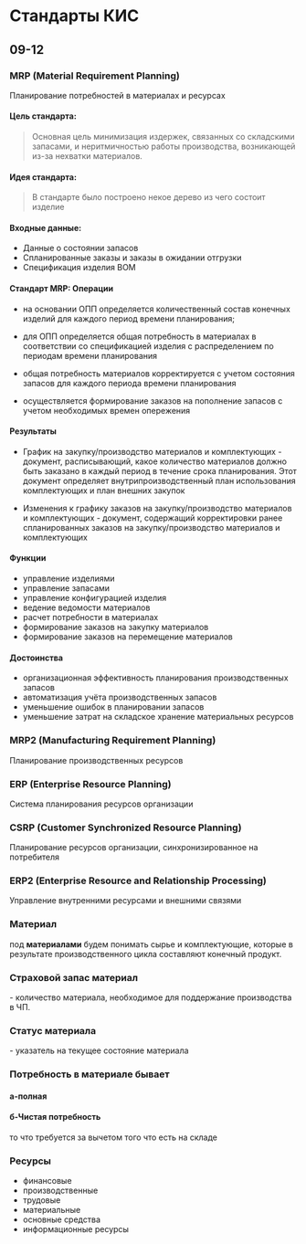 # Стандарты КИС

## 09-12

### **MRP** (Material Requirement Planning) 

Планирование потребностей в материалах и ресурсах

#### Цель стандарта:

> Основная цель минимизация издержек, связанных со складскими запасами, и неритмичностью работы производства, возникающей из-за нехватки материалов.

#### Идея стандарта:


> В стандарте было построено некое дерево из чего состоит изделие

#### Входные данные:

+ Данные о состоянии запасов
+ Спланированные заказы и заказы в ожидании отгрузки
+ Спецификация изделия BOM 

#### Стандарт MRP: Операции

+ на основании ОПП определяется количественный состав конечных изделий для каждого период времени планирования;

+ для ОПП определяется общая потребность в материалах в соответствии со спецификацией изделия с распределением по периодам времени планирования

+ общая потребность материалов корректируется с учетом состояния запасов для каждого периода времени планирования

+ осуществляется формирование заказов на пополнение запасов с учетом необходимых времен опережения

#### Результаты

+ График на закупку/производство материалов и комплектующих - документ, расписывающий, какое количество материалов должно быть заказано в каждый период в течение срока планирования. Этот документ определяет внутрипроизводственный план использования комплектующих и план внешних закупок

+ Изменения к графику заказов на закупку/производство материалов и комплектующих - документ, содержащий корректировки ранее спланированных заказов на закупку/производство материалов и комплектующих

#### Функции

+ управление изделиями
+ управление запасами
+ управление конфигурацией изделия
+ ведение ведомости материалов
+ расчет потребности в материалах
+ формирование заказов на закупку материалов
+ формирование заказов на перемещение материалов

#### Достоинства 

+ организационная эффективность планирования производственных запасов
+ автоматизация учёта производственных запасов
+ уменьшение ошибок в планировании запасов
+ уменьшение затрат на складское хранение материальных ресурсов

### **MRP2** (Manufacturing Requirement Planning)

Планирование производственных ресурсов

### **ERP** (Enterprise Resource Planning)

Система планирования ресурсов организации

### **CSRP** (Customer Synchronized Resource Planning)

Планирование ресурсов организации, синхронизированное на потребителя

### **ERP2** (Enterprise Resource and Relationship Processing)

Управление внутренними ресурсами и внешними связями

### Материал 

под **материалами** будем понимать сырье и комплектующие, которые в результате производственного
цикла составляют конечный продукт.

### Страховой запас материал

\- количество материала, необходимое для поддержание производства в ЧП.

### Статус материала

\- указатель на текущее состояние материала

### Потребность в материале бывает

#### а\-полная
#### б\-Чистая потребность

то что требуется за вычетом того что есть на складе

### Ресурсы

- финансовые
- производственные
- трудовые
- материальные
- основные средства
- информационные ресурсы

